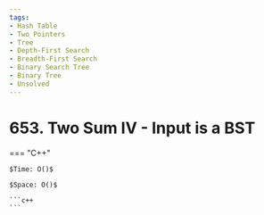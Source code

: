 ```yaml
---
tags:
- Hash Table
- Two Pointers
- Tree
- Depth-First Search
- Breadth-First Search
- Binary Search Tree
- Binary Tree
- Unsolved
---
```



# 653. Two Sum IV - Input is a BST

=== "C++"

    $Time: O()$

    $Space: O()$

    ```c++
    ```